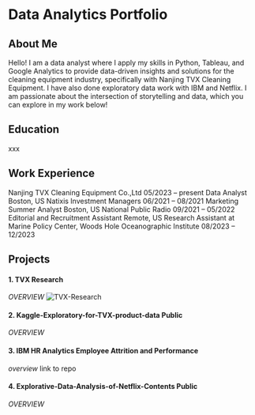 # Data Analytics Portfolio

## About Me
Hello! I am a data analyst where I apply my skills in Python, Tableau, and Google Analytics to provide data-driven insights and solutions for the cleaning equipment industry, specifically with Nanjing TVX Cleaning Equipment. I have also done exploratory data work with IBM and Netflix. I am passionate about the intersection of storytelling and data, which you can explore in my work below!

## Education
xxx

## Work Experience
Nanjing TVX Cleaning Equipment Co.,Ltd 05/2023 – present Data Analyst Boston, US
Natixis Investment Managers 06/2021 – 08/2021 Marketing Summer Analyst Boston, US
National Public Radio 09/2021 – 05/2022 Editorial and Recruitment Assistant Remote, US
Research Assistant at Marine Policy Center, Woods Hole Oceanographic Institute 08/2023 – 12/2023

## Projects

#### 1. TVX Research 
*OVERVIEW*
![TVX-Research](Google_Analytics_TVX.ipynb)

#### 2. Kaggle-Exploratory-for-TVX-product-data Public
*OVERVIEW*

#### 3. IBM HR Analytics Employee Attrition and Performance
*overview*
link to repo

#### 4. Explorative-Data-Analysis-of-Netflix-Contents Public
*OVERVIEW*

<br/>
